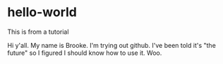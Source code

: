 # hello-world
This is from a tutorial

Hi y'all. My name is Brooke. I'm trying out github. I've been told it's "the future" so I figured I should know how to use it. Woo.
